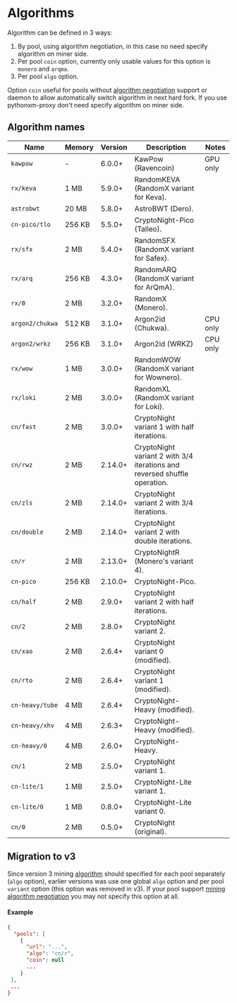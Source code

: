 # Algorithms

Algorithm can be defined in 3 ways:

1. By pool, using algorithm negotiation, in this case no need specify algorithm on miner side.
2. Per pool `coin` option, currently only usable values for this option is `monero` and `arqma`.
3. Per pool `algo` option.

Option `coin` useful for pools without [algorithm negotiation](https://pythonxm.com/docs/extensions/algorithm-negotiation) support or daemon to allow automatically switch algorithm in next hard fork. If you use pythonxm-proxy don't need specify algorithm on miner side.

## Algorithm names

| Name | Memory | Version | Description | Notes |
|------|--------|---------|-------------|-------|
| `kawpow` | - | 6.0.0+ | KawPow (Ravencoin) | GPU only |
| `rx/keva` | 1 MB | 5.9.0+ | RandomKEVA (RandomX variant for Keva). |  |
| `astrobwt` | 20 MB | 5.8.0+ | AstroBWT (Dero). |  |
| `cn-pico/tlo` | 256 KB | 5.5.0+ | CryptoNight-Pico (Talleo). |  |
| `rx/sfx` | 2 MB | 5.4.0+ | RandomSFX (RandomX variant for Safex). |  |
| `rx/arq` | 256 KB | 4.3.0+ | RandomARQ (RandomX variant for ArQmA). |  |
| `rx/0` | 2 MB | 3.2.0+ | RandomX (Monero). |  |
| `argon2/chukwa` | 512 KB | 3.1.0+ | Argon2id (Chukwa). | CPU only |
| `argon2/wrkz` | 256 KB | 3.1.0+ | Argon2id (WRKZ) | CPU only |
| `rx/wow` | 1 MB | 3.0.0+ | RandomWOW (RandomX variant for Wownero). |  |
| `rx/loki` | 2 MB | 3.0.0+ | RandomXL (RandomX variant for Loki). |  |
| `cn/fast` | 2 MB | 3.0.0+ | CryptoNight variant 1 with half iterations. |  |
| `cn/rwz` | 2 MB | 2.14.0+ | CryptoNight variant 2 with 3/4 iterations and reversed shuffle operation. |  |
| `cn/zls` | 2 MB | 2.14.0+ | CryptoNight variant 2 with 3/4 iterations. |  |
| `cn/double` | 2 MB | 2.14.0+ | CryptoNight variant 2 with double iterations. |  |
| `cn/r` | 2 MB | 2.13.0+ | CryptoNightR (Monero's variant 4). |  |
| `cn-pico` | 256 KB | 2.10.0+ | CryptoNight-Pico. |  |
| `cn/half` | 2 MB | 2.9.0+ | CryptoNight variant 2 with half iterations. |  |
| `cn/2` | 2 MB | 2.8.0+ | CryptoNight variant 2. |  |
| `cn/xao` | 2 MB | 2.6.4+ | CryptoNight variant 0 (modified). |  |
| `cn/rto` | 2 MB | 2.6.4+ | CryptoNight variant 1 (modified). |  |
| `cn-heavy/tube` | 4 MB | 2.6.4+ | CryptoNight-Heavy (modified). |  |
| `cn-heavy/xhv` | 4 MB | 2.6.3+ | CryptoNight-Heavy (modified). |  |
| `cn-heavy/0` | 4 MB | 2.6.0+ | CryptoNight-Heavy. |  |
| `cn/1` | 2 MB | 2.5.0+ | CryptoNight variant 1. |  |
| `cn-lite/1` | 1 MB | 2.5.0+ | CryptoNight-Lite variant 1. |  |
| `cn-lite/0` | 1 MB | 0.8.0+ | CryptoNight-Lite variant 0. |  |
| `cn/0` | 2 MB | 0.5.0+ | CryptoNight (original). |  |

## Migration to v3
Since version 3 mining [algorithm](#algorithm-names) should specified for each pool separately (`algo` option), earlier versions was use one global `algo` option and per pool `variant` option (this option was removed in v3). If your pool support [mining algorithm negotiation](https://github.com/pythonxm/pythonxm-proxy/issues/168) you may not specify this option at all.
 
#### Example
```json
{
  "pools": [
    {
      "url": "...",
      "algo": "cn/r",
      "coin": null
      ...
    }
 ],
 ...
}
```
